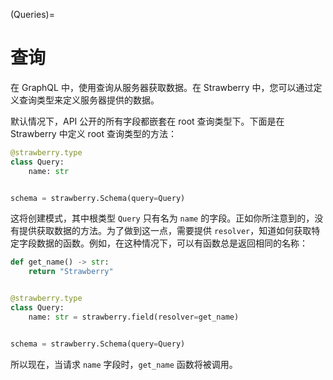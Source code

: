 (Queries)=
# 查询

在 GraphQL 中，使用查询从服务器获取数据。在 Strawberry 中，您可以通过定义查询类型来定义服务器提供的数据。

默认情况下，API 公开的所有字段都嵌套在 root 查询类型下。下面是在 Strawberry 中定义 root 查询类型的方法：

```python
@strawberry.type
class Query:
    name: str


schema = strawberry.Schema(query=Query)
```

这将创建模式，其中根类型 `Query` 只有名为 `name` 的字段。正如你所注意到的，没有提供获取数据的方法。为了做到这一点，需要提供 `resolver`，知道如何获取特定字段数据的函数。例如，在这种情况下，可以有函数总是返回相同的名称：

```python
def get_name() -> str:
    return "Strawberry"


@strawberry.type
class Query:
    name: str = strawberry.field(resolver=get_name)


schema = strawberry.Schema(query=Query)
```

所以现在，当请求 `name` 字段时，`get_name` 函数将被调用。
